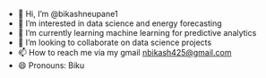 - 👋 Hi, I’m @bikashneupane1
- 👀 I’m interested in data science and energy forecasting
- 🌱 I’m currently learning machine learning for predictive analytics
- 💞️ I’m looking to collaborate on data science projects
- 📫 How to reach me via my gmail nbikash425@gmail.com
- 😄 Pronouns: Biku

<!---
bikashneupane1/bikashneupane1 is a ✨ special ✨ repository because its `README.md` (this file) appears on your GitHub profile.
You can click the Preview link to take a look at your changes.
--->
